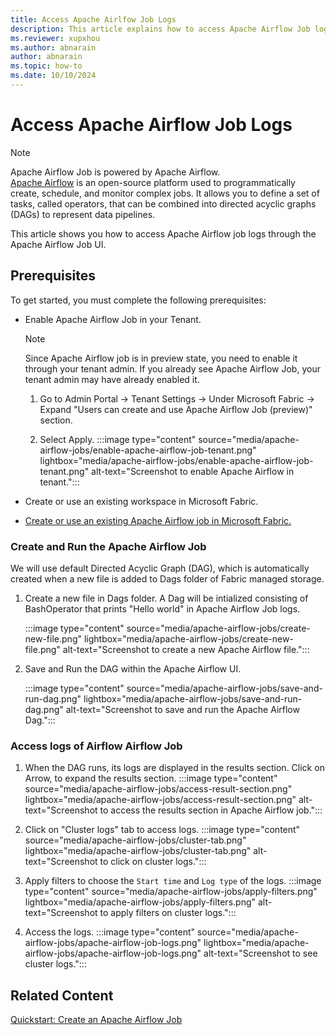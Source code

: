 ```yaml
---
title: Access Apache Airlfow Job Logs
description: This article explains how to access Apache Airflow Job logs through Apache Airfow Job UI.
ms.reviewer: xupxhou
ms.author: abnarain
author: abnarain
ms.topic: how-to
ms.date: 10/10/2024
---
```


# Access Apache Airflow Job Logs

> [!NOTE]
> Apache Airflow Job is powered by Apache Airflow.</br>[Apache Airflow](https://airflow.apache.org/) is an open-source platform used to programmatically create, schedule, and monitor complex jobs. It allows you to define a set of tasks, called operators, that can be combined into directed acyclic graphs (DAGs) to represent data pipelines.

This article shows you how to access Apache Airflow job logs through the Apache Airflow Job UI. 

## Prerequisites

To get started, you must complete the following prerequisites:

- Enable Apache Airflow Job in your Tenant.

  > [!NOTE]
  > Since Apache Airflow job is in preview state, you need to enable it through your tenant admin. If you already see Apache Airflow Job, your tenant admin may have already enabled it.

  1. Go to Admin Portal -> Tenant Settings -> Under Microsoft Fabric -> Expand "Users can create and use Apache Airflow Job (preview)" section.

  2. Select Apply.
     :::image type="content" source="media/apache-airflow-jobs/enable-apache-airflow-job-tenant.png" lightbox="media/apache-airflow-jobs/enable-apache-airflow-job-tenant.png" alt-text="Screenshot to enable Apache Airflow in tenant.":::

- Create or use an existing workspace in Microsoft Fabric.

- [Create or use an existing Apache Airflow job in Microsoft Fabric.](../data-factory/create-apache-airflow-jobs.md)

### Create and Run the Apache Airflow Job

We will use default Directed Acyclic Graph (DAG), which is automatically created when a new file is added to Dags folder of Fabric managed storage.

1. Create a new file in Dags folder. A Dag will be intialized consisting of BashOperator that prints "Hello world" in Apache Airflow Job logs.

   :::image type="content" source="media/apache-airflow-jobs/create-new-file.png" lightbox="media/apache-airflow-jobs/create-new-file.png" alt-text="Screenshot to create a new Apache Airflow file.":::

2. Save and Run the DAG within the Apache Airflow UI.

   :::image type="content" source="media/apache-airflow-jobs/save-and-run-dag.png" lightbox="media/apache-airflow-jobs/save-and-run-dag.png" alt-text="Screenshot to save and run the Apache Airflow Dag.":::

### Access logs of Airflow Airflow Job

1. When the DAG runs, its logs are displayed in the results section. Click on Arrow, to expand the results section.
   :::image type="content" source="media/apache-airflow-jobs/access-result-section.png" lightbox="media/apache-airflow-jobs/access-result-section.png" alt-text="Screenshot to access the results section in Apache Airflow job.":::

2. Click on "Cluster logs" tab to access logs.
   :::image type="content" source="media/apache-airflow-jobs/cluster-tab.png" lightbox="media/apache-airflow-jobs/cluster-tab.png" alt-text="Screenshot to click on cluster logs.":::

3. Apply filters to choose the `Start time` and `Log type` of the logs.
   :::image type="content" source="media/apache-airflow-jobs/apply-filters.png" lightbox="media/apache-airflow-jobs/apply-filters.png" alt-text="Screenshot to apply filters on cluster logs.":::

4. Access the logs.
   :::image type="content" source="media/apache-airflow-jobs/apache-airflow-job-logs.png" lightbox="media/apache-airflow-jobs/apache-airflow-job-logs.png" alt-text="Screenshot to see cluster logs.":::


## Related Content

[Quickstart: Create an Apache Airflow Job](../data-factory/create-apache-airflow-jobs.md)
